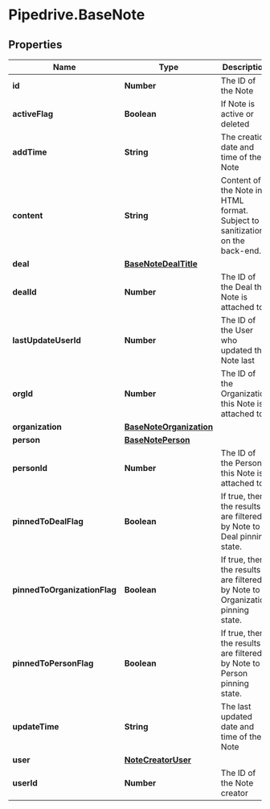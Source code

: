 # Pipedrive.BaseNote

## Properties

Name | Type | Description | Notes
------------ | ------------- | ------------- | -------------
**id** | **Number** | The ID of the Note | [optional] 
**activeFlag** | **Boolean** | If Note is active or deleted | [optional] 
**addTime** | **String** | The creation date and time of the Note | [optional] 
**content** | **String** | Content of the Note in HTML format. Subject to sanitization on the back-end. | [optional] 
**deal** | [**BaseNoteDealTitle**](BaseNoteDealTitle.md) |  | [optional] 
**dealId** | **Number** | The ID of the Deal the Note is attached to | [optional] 
**lastUpdateUserId** | **Number** | The ID of the User who updated the Note last | [optional] 
**orgId** | **Number** | The ID of the Organization this Note is attached to | [optional] 
**organization** | [**BaseNoteOrganization**](BaseNoteOrganization.md) |  | [optional] 
**person** | [**BaseNotePerson**](BaseNotePerson.md) |  | [optional] 
**personId** | **Number** | The ID of the Person this Note is attached to | [optional] 
**pinnedToDealFlag** | **Boolean** | If true, then the results are filtered by Note to Deal pinning state. | [optional] 
**pinnedToOrganizationFlag** | **Boolean** | If true, then the results are filtered by Note to Organization pinning state. | [optional] 
**pinnedToPersonFlag** | **Boolean** | If true, then the results are filtered by Note to Person pinning state. | [optional] 
**updateTime** | **String** | The last updated date and time of the Note | [optional] 
**user** | [**NoteCreatorUser**](NoteCreatorUser.md) |  | [optional] 
**userId** | **Number** | The ID of the Note creator | [optional] 


